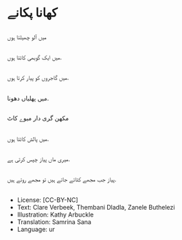# کھانا پکانے

##
میں آلو چھیلتا ہوں

##
میں ایک گوبھی کاٹتا ہوں.

##
میں گاجروں کو پیار کرتا ہوں.

##
میں پھلیاں دھونا.

##
 مکھن گری دار میوے کاٹ

##
میں پالش کاٹتا ہوں.

##
میری ماں پیاز چپس کرتی ہے.

##
پیاز جب مجھے کٹائے جاتے ہیں تو مجھے روتے ہیں.

##
* License: [CC-BY-NC]
* Text: Clare Verbeek, Thembani Dladla, Zanele Buthelezi
* Illustration: Kathy Arbuckle
* Translation: Samrina Sana
* Language: ur
